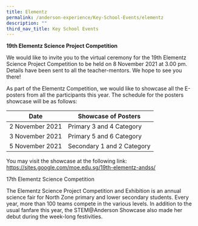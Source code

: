 ```yaml
---
title: Elementz
permalink: /anderson-experience/Key-School-Events/elementz
description: ""
third_nav_title: Key School Events
---
```


**19th Elementz Science Project Competition**

We would like to invite you to the virtual ceremony for the 19th Elementz Science Project
Competition to be held on 8 November 2021 at 3.00 pm. Details have been sent to all the
teacher-mentors. We hope to see you there!

As part of the Elementz Competition, we would like to showcase all the E-posters from all the
participants this year. The schedule for the posters showcase will be as follows:



| Date | Showcase of Posters | 
| -------- | -------- |
| 2 November 2021 |	Primary 3 and 4 Category|
|3 November 2021|	Primary 5 and 6 Category|
|5 November 2021|	Secondary 1 and 2 Category|

You may visit the showcase at the following link:
https://sites.google.com/moe.edu.sg/19th-elementz-andss/



17th Elementz Science Competition

The Elementz Science Project Competition and Exhibition is an annual science fair for North Zone primary and lower secondary students. Every year, more than 100 teams compete in the various levels. In addition to the usual fanfare this year, the STEM@Anderson Showcase also made her debut during the week-long festivities.

